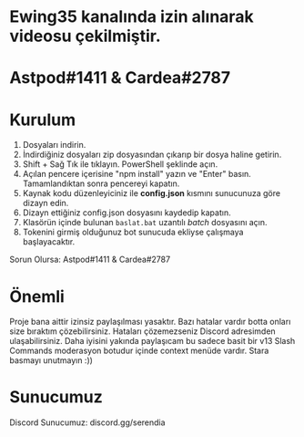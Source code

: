 # Ewing35 kanalında izin alınarak videosu çekilmiştir.

# Astpod#1411 & Cardea#2787

# Kurulum

1) Dosyaları indirin.
2) İndirdiğiniz dosyaları zip dosyasından çıkarıp bir dosya haline getirin.
3) Shift + Sağ Tık ile tıklayın. PowerShell şeklinde açın.
4) Açılan pencere içerisine "npm install" yazın ve "Enter" basın. Tamamlandıktan sonra pencereyi kapatın.
5) Kaynak kodu düzenleyiciniz ile **config.json** kısmını sunucunuza göre dizayn edin.
6) Dizayn ettiğiniz config.json dosyasını kaydedip kapatın.
7) Klasörün içinde bulunan `baslat.bat` uzantılı _batch_ dosyasını açın.
8) Tokenini girmiş olduğunuz bot sunucuda ekliyse çalışmaya başlayacaktır.

Sorun Olursa: Astpod#1411 & Cardea#2787

# Önemli

Proje bana aittir izinsiz paylaşılması yasaktır. Bazı hatalar vardır botta onları size bıraktım çözebilirsiniz. Hataları çözemezseniz Discord adresimden ulaşabilirsiniz. Daha iyisini yakında paylaşıcam bu sadece basit bir v13 Slash Commands moderasyon botudur içinde context menüde vardır. Stara basmayı unutmayın :))


# Sunucumuz

Discord Sunucumuz: discord.gg/serendia

